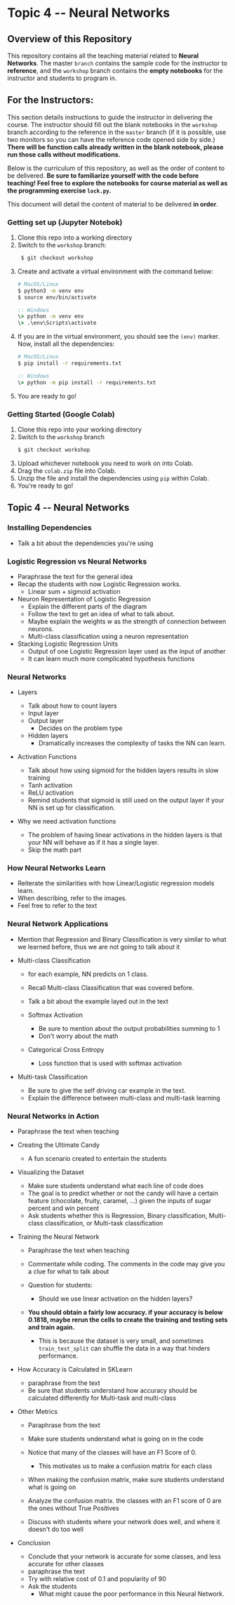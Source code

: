 # Topic 4 -- Neural Networks

## Overview of this Repository
This repository contains all the teaching material related to **Neural Networks**. The master `branch` contains the sample code for the instructor to **reference**, and the `workshop` branch contains the **empty notebooks** for the instructor and students to program in.

## For the Instructors:

This section details instructions to guide the instructor in delivering the course. The instructor should fill out the blank notebooks in the `workshop` branch according to the reference in the `master` branch (if it is possible, use two monitors so you can have the reference code opened side by side.) **There will be function calls already written in the blank notebook, please run those calls without modifications.**

Below is the curriculum of this repository, as well as the order of content to be delivered. **Be sure to familiarize yourself with the code before teaching! Feel free to explore the notebooks for course material as well as the programming exercise `lock.py`.**

This document will detail the content of material to be delivered **in order**.

### Getting set up (Jupyter Notebok)
1. Clone this repo into a working directory
2. Switch to the `workshop` branch:
   ```bash
    $ git checkout workshop
   ```
3. Create and activate a virtual environment with the command below:
    ```bash
    # MacOS/Linux
    $ python3 -m venv env 
    $ source env/bin/activate
    ```
    ```bat
    :: Windows
    \> python -m venv env 
    \> .\env\Scripts\activate
    ```
4. If you are in the virtual environment, you should see the `(env)` marker. Now, install all the dependencies:
    ```bash
    # MacOS/Linux
    $ pip install -r requirements.txt
    ```
    ```bat
    :: Windows
    \> python -m pip install -r requirements.txt
    ```
5. You are ready to go!

### Getting Started (Google Colab)
1. Clone this repo into your working directory
2. Switch to the `workshop` branch
    ```bash
    $ git checkout workshop
    ```
3. Upload whichever notebook you need to work on into Colab.
4. Drag the `colab.zip` file into Colab.
5. Unzip the file and install the dependencies using `pip` within Colab.
6. You're ready to go!


## Topic 4 -- Neural Networks

### Installing Dependencies
- Talk a bit about the dependencies you're using

### Logistic Regression vs Neural Networks

- Paraphrase the text for the general idea
- Recap the students with now Logistic Regression works.
  - Linear sum + sigmoid activation
- Neuron Representation of Logistic Regression
  - Explain the different parts of the diagram
  - Follow the text to get an idea of what to talk about.
  - Maybe explain the weights $w$ as the strength of connection between neurons.
  - Multi-class classification using a neuron representation
- Stacking Logistic Regression Units
  - Output of one Logistic Regression layer used as the input of another
  - It can learn much more complicated hypothesis functions


### Neural Networks
- Layers
  - Talk about how to count layers
  - Input layer
  - Output layer
    - Decides on the problem type
  - Hidden layers
    - Dramatically increases the complexity of tasks the NN can learn.

- Activation Functions
  - Talk about how using sigmoid for the hidden layers results in slow training
  - Tanh activation
  - ReLU activation
  - Remind students that sigmoid is still used on the output layer if your NN is set up for classification.

- Why we need activation functions
  - The problem of having linear activations in the hidden layers is that your NN will behave as if it has a single layer.
  - Skip the math part

### How Neural Networks Learn

- Reiterate the similarities with how Linear/Logistic regression models learn.
- When describing, refer to the images.
- Feel free to refer to the text

### Neural Network Applications

- Mention that Regression and Binary Classification is very similar to what we learned before, thus we are not going to talk about it
- Multi-class Classification
  - for each example, NN predicts on 1 class.
  - Recall Multi-class Classification that was covered before.
  - Talk a bit about the example layed out in the text
  - Softmax Activation
    - Be sure to mention about the output probabilities summing to 1
    - Don't worry about the math

  - Categorical Cross Entropy
    - Loss function that is used with softmax activation

- Multi-task Classification
  - Be sure to give the self driving car example in the text.
  - Explain the difference between multi-class and multi-task learning


### Neural Networks in Action

- Paraphrase the text when teaching
- Creating the Ultimate Candy
  - A fun scenario created to entertain the students

- Visualizing the Dataset
  - Make sure students understand what each line of code does
  - The goal is to predict whether or not the candy will have a certain feature (chocolate, fruity, caramel, ...) given the inputs of sugar percent and win percent
  - Ask students whether this is Regression, Binary classification, Multi-class classification, or Multi-task classification

- Training the Neural Network
  - Paraphrase the text when teaching
  - Commentate while coding. The comments in the code may give you a clue for what to talk about
  - Question for students:
    - Should we use linear activation on the hidden layers?

  - **You should obtain a fairly low accuracy. if your accuracy is below 0.1818, maybe rerun the cells to create the training and testing sets and train again.**
    - This is because the dataset is very small, and sometimes `train_test_split` can shuffle the data in a way that hinders performance.

- How Accuracy is Calculated in SKLearn
  - paraphrase from the text
  - Be sure that students understand how accuracy should be calculated differently for Multi-task and multi-class


- Other Metrics
  - Paraphrase from the text
  - Make sure students understand what is going on in the code
  - Notice that many of the classes will have an F1 Score of 0.
    - This motivates us to make a confusion matrix for each class

  - When making the confusion matrix, make sure students understand what is going on
  - Analyze the confusion matrix. the classes with an F1 score of 0 are the ones without True Positives
  - Discuss with students where your network does well, and where it doesn't do too well 


- Conclusion
  - Conclude that your network is accurate for some classes, and less accurate for other classes
  - paraphrase the text
  - Try with relative cost of 0.1 and popularity of 90
  - Ask the students
    - What might cause the poor performance in this Neural Network.









